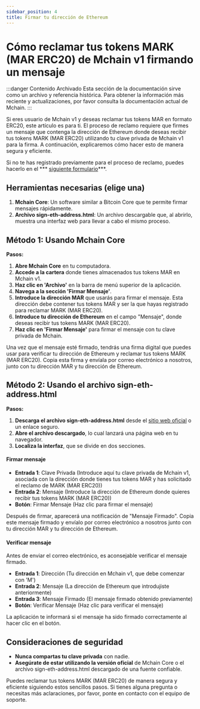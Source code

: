 ```yaml
---
sidebar_position: 4
title: Firmar tu dirección de Ethereum
---
```


# Cómo reclamar tus tokens MARK (MAR ERC20) de Mchain v1 firmando un mensaje

:::danger Contenido Archivado
Esta sección de la documentación sirve como un archivo y referencia histórica. Para obtener la información más reciente y actualizaciones, por favor consulta la documentación actual de Mchain.
:::

Si eres usuario de Mchain v1 y deseas reclamar tus tokens MAR en formato ERC20, este artículo es para ti. El proceso de reclamo requiere que firmes un mensaje que contenga la dirección de Ethereum donde deseas recibir tus tokens MARK (MAR ERC20) utilizando tu clave privada de Mchain v1 para la firma. A continuación, explicaremos cómo hacer esto de manera segura y eficiente.

Si no te has registrado previamente para el proceso de reclamo, puedes hacerlo en el *** [siguiente formulario](https://forms.gle/9SWZLE8vkGPCrSZc8)***.

## Herramientas necesarias (elige una)

1. **Mchain Core**: Un software similar a Bitcoin Core que te permite firmar mensajes rápidamente.
2. **Archivo sign-eth-address.html**: Un archivo descargable que, al abrirlo, muestra una interfaz web para llevar a cabo el mismo proceso.

## Método 1: Usando Mchain Core

**Pasos:**

1. **Abre Mchain Core** en tu computadora.
2. **Accede a la cartera** donde tienes almacenados tus tokens MAR en Mchain v1.
3. **Haz clic en 'Archivo'** en la barra de menú superior de la aplicación.
4. **Navega a la sección 'Firmar Mensaje'**.
5. **Introduce la dirección MAR** que usarás para firmar el mensaje. Esta dirección debe contener tus tokens MAR y ser la que hayas registrado para reclamar MARK (MAR ERC20).
6. **Introduce tu dirección de Ethereum** en el campo "Mensaje", donde deseas recibir tus tokens MARK (MAR ERC20).
7. **Haz clic en 'Firmar Mensaje'** para firmar el mensaje con tu clave privada de Mchain.

Una vez que el mensaje esté firmado, tendrás una firma digital que puedes usar para verificar tu dirección de Ethereum y reclamar tus tokens MARK (MAR ERC20). Copia esta firma y envíala por correo electrónico a nosotros, junto con tu dirección MAR y tu dirección de Ethereum.

## Método 2: Usando el archivo sign-eth-address.html

**Pasos:**

1. **Descarga el archivo sign-eth-address.html** desde el [sitio web oficial](https://mchain.network/balance/sign-eth-address.html) o un enlace seguro.
2. **Abre el archivo descargado**, lo cual lanzará una página web en tu navegador.
3. **Localiza la interfaz**, que se divide en dos secciones.

#### Firmar mensaje

- **Entrada 1**: Clave Privada (Introduce aquí tu clave privada de Mchain v1, asociada con la dirección donde tienes tus tokens MAR y has solicitado el reclamo de MARK (MAR ERC20))
- **Entrada 2**: Mensaje (Introduce la dirección de Ethereum donde quieres recibir tus tokens MARK (MAR ERC20))
- **Botón**: Firmar Mensaje (Haz clic para firmar el mensaje)

Después de firmar, aparecerá una notificación de "Mensaje Firmado". Copia este mensaje firmado y envíalo por correo electrónico a nosotros junto con tu dirección MAR y tu dirección de Ethereum.

#### Verificar mensaje

Antes de enviar el correo electrónico, es aconsejable verificar el mensaje firmado.

- **Entrada 1**: Dirección (Tu dirección en Mchain v1, que debe comenzar con 'M')
- **Entrada 2**: Mensaje (La dirección de Ethereum que introdujiste anteriormente)
- **Entrada 3**: Mensaje Firmado (El mensaje firmado obtenido previamente)
- **Botón**: Verificar Mensaje (Haz clic para verificar el mensaje)

La aplicación te informará si el mensaje ha sido firmado correctamente al hacer clic en el botón.

## Consideraciones de seguridad

- **Nunca compartas tu clave privada** con nadie.
- **Asegúrate de estar utilizando la versión oficial** de Mchain Core o el archivo sign-eth-address.html descargado de una fuente confiable.

Puedes reclamar tus tokens MARK (MAR ERC20) de manera segura y eficiente siguiendo estos sencillos pasos. Si tienes alguna pregunta o necesitas más aclaraciones, por favor, ponte en contacto con el equipo de soporte.
